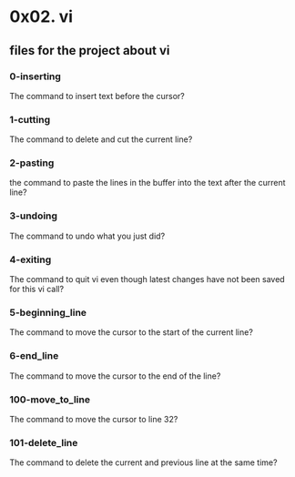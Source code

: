 # 0x02. vi
## files for the project about vi

### 0-inserting

The command to insert text before the cursor?

### 1-cutting

The command to delete and cut the current line?

### 2-pasting

the command to paste the lines in the buffer into the text after the current line?

### 3-undoing

The command to undo what you just did?

### 4-exiting

The command to quit vi even though latest changes have not been saved for this vi call?

### 5-beginning_line

The command to move the cursor to the start of the current line?

### 6-end_line

The command to move the cursor to the end of the line?

### 100-move_to_line

The command to move the cursor to line 32?

### 101-delete_line

The command to delete the current and previous line at the same time?
